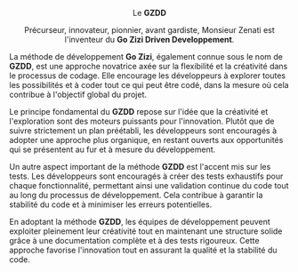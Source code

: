 <p align="center">Le <strong>GZDD</strong></p>
<p align="center">
  Précurseur, innovateur, pionnier, avant gardiste, Monsieur Zenati est l'inventeur du <strong>Go Zizi Driven Developpement</strong>. 
</p>


La méthode de développement **Go Zizi**, également connue sous le nom de **GZDD**, est une approche novatrice axée sur la flexibilité et la créativité dans le processus de codage. Elle encourage les développeurs à explorer toutes les possibilités et à coder tout ce qui peut être codé, dans la mesure où cela contribue à l'objectif global du projet.

Le principe fondamental du **GZDD** repose sur l'idée que la créativité et l'exploration sont des moteurs puissants pour l'innovation. Plutôt que de suivre strictement un plan préétabli, les développeurs sont encouragés à adopter une approche plus organique, en restant ouverts aux opportunités qui se présentent au fur et à mesure du développement.

Un autre aspect important de la méthode **GZDD** est l'accent mis sur les tests. Les développeurs sont encouragés à créer des tests exhaustifs pour chaque fonctionnalité, permettant ainsi une validation continue du code tout au long du processus de développement. Cela contribue à garantir la stabilité du code et à minimiser les erreurs potentielles.

En adoptant la méthode **GZDD**, les équipes de développement peuvent exploiter pleinement leur créativité tout en maintenant une structure solide grâce à une documentation complète et à des tests rigoureux. Cette approche favorise l'innovation tout en assurant la qualité et la stabilité du code.
